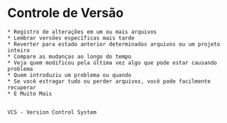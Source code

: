 # Controle de Versão 

    * Registro de alterações em um ou mais arquivos 
    * Lembrar versões específicas mais tarde 
    * Reverter para estado anterior determinados arquivos ou um projeto inteiro 
    * Compare as mudanças ao longo do tempo 
    * Veja quem modificou pela última vez algo que pode estar causando problema 
    * Quem introduziu um problema ou quando 
    * Se você estragar tudo ou perder arquivos, você pode facilmente recuperar 
    * E Muito Mais 


    VCS - Version Control System